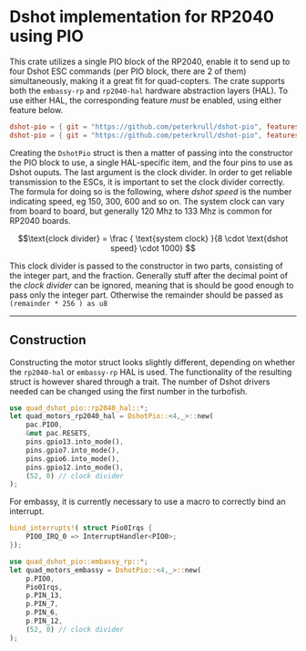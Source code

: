 # Dshot implementation for RP2040 using PIO

This crate utilizes a single PIO block of the RP2040, enable it to send up to four Dshot ESC commands (per PIO block, there are 2 of them) simultaneously, making it a great fit for quad-copters. The crate supports both the `embassy-rp` and  `rp2040-hal` hardware abstraction layers (HAL). To use either HAL, the corresponding feature *must* be enabled, using either feature below.

```toml
dshot-pio = { git = "https://github.com/peterkrull/dshot-pio", features = ["embassy-rp"] }
dshot-pio = { git = "https://github.com/peterkrull/dshot-pio", features = ["rp2040-hal"] }
```
Creating the `DshotPio` struct is then a matter of passing into the constructor the PIO block to use, a single HAL-specific item, and the four pins to use as Dshot ouputs. The last argument is the clock divider. In order to get reliable transmission to the ESCs, it is important to set the clock divider correctly. The formula for doing so is the following, where *dshot speed* is the number indicating speed, eg 150, 300, 600 and so on. The system clock can vary from board to board, but generally 120 Mhz to 133 Mhz is common for RP2040 boards.

$$\text{clock divider} = \frac { \text{system clock} }{8 \cdot \text{dshot speed} \cdot 1000} $$

This clock divider is passed to the constructor in two parts, consisting of the integer part, and the fraction. Generally stuff after the decimal point of the *clock divider* can be ignored, meaning that is should be good enough to pass only the integer part. Otherwise the remainder should be passed as `(remainder * 256 ) as u8`

---

## Construction

Constructing the motor struct looks slightly different, depending on whether the `rp2040-hal` or `embassy-rp`  HAL is used. The functionality of the resulting struct is however shared through a trait. The number of Dshot drivers needed can be changed using the first number in the turbofish. 

```rust
use quad_dshot_pio::rp2040_hal::*;
let quad_motors_rp2040_hal = DshotPio::<4,_>::new(
    pac.PIO0,
    &mut pac.RESETS,
    pins.gpio13.into_mode(),
    pins.gpio7.into_mode(),
    pins.gpio6.into_mode(),
    pins.gpio12.into_mode(),
    (52, 0) // clock divider
);
```
For embassy, it is currently necessary to use a macro to correctly bind an interrupt.

```rust
bind_interrupts!( struct Pio0Irqs {
    PIO0_IRQ_0 => InterruptHandler<PIO0>;
});

use quad_dshot_pio::embassy_rp::*;
let quad_motors_embassy = DshotPio::<4,_>::new(
    p.PIO0,
    Pio0Irqs,
    p.PIN_13,
    p.PIN_7,
    p.PIN_6,
    p.PIN_12,
    (52, 0) // clock divider
);
```
